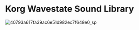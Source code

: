 # Korg Wavestate Sound Library


![40793a617fa39ac6e51d982ec7f648e0_sp](https://user-images.githubusercontent.com/9754506/184605302-be6b9593-5265-45c8-a745-7f601fc92de8.jpg)
